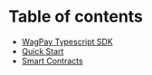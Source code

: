 # Table of contents

* [WagPay Typescript SDK](README.md)
* [Quick Start](quick-start.md)
* [Smart Contracts](smart-contracts.md)
